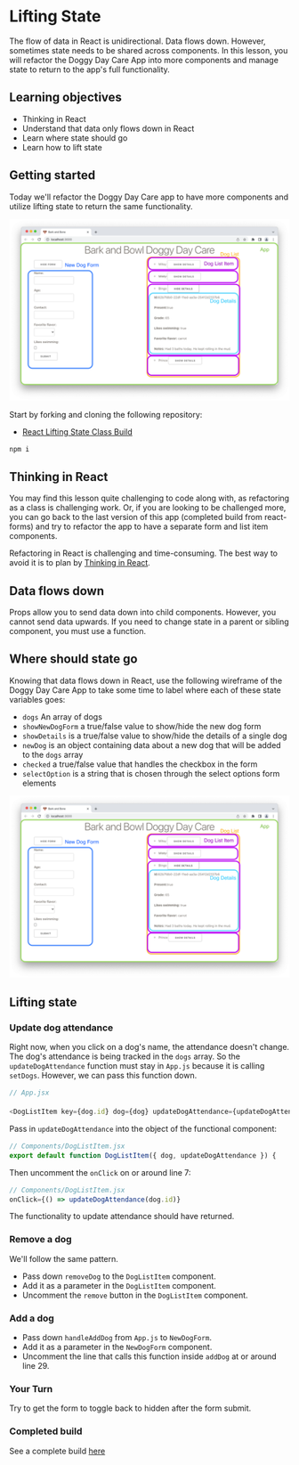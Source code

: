 # Lifting State

The flow of data in React is unidirectional. Data flows down. However, sometimes state needs to be shared across components. In this lesson, you will refactor the Doggy Day Care App into more components and manage state to return to the app's full functionality.

## Learning objectives

- Thinking in React
- Understand that data only flows down in React
- Learn where state should go
- Learn how to lift state

## Getting started

Today we'll refactor the Doggy Day Care app to have more components and utilize lifting state to return the same functionality.

![finished build](../assets/dogg-day-care-components.png)

Start by forking and cloning the following repository:

- [React Lifting State Class Build](https://github.com/joinpursuit/class-build-lifting-state)

```
npm i
```

## Thinking in React

You may find this lesson quite challenging to code along with, as refactoring as a class is challenging work. Or, if you are looking to be challenged more, you can go back to the last version of this app (completed build from react-forms) and try to refactor the app to have a separate form and list item components.

Refactoring in React is challenging and time-consuming. The best way to avoid it is to plan by [Thinking in React](https://react.dev/learn/thinking-in-react).

## Data flows down

Props allow you to send data down into child components. However, you cannot send data upwards. If you need to change state in a parent or sibling component, you must use a function.

## Where should state go

Knowing that data flows down in React, use the following wireframe of the Doggy Day Care App to take some time to label where each of these state variables goes:

- `dogs` An array of dogs
- `showNewDogForm` a true/false value to show/hide the new dog form
- `showDetails` is a true/false value to show/hide the details of a single dog
- `newDog` is an object containing data about a new dog that will be added to the `dogs` array
- `checked` a true/false value that handles the checkbox in the form
- `selectOption` is a string that is chosen through the select options form elements

![Doggy Day Care Components](../assets/dogg-day-care-components.png)

## Lifting state

### Update dog attendance

Right now, when you click on a dog's name, the attendance doesn't change. The dog's attendance is being tracked in the `dogs` array. So the `updateDogAttendance` function must stay in `App.js` because it is calling `setDogs`. However, we can pass this function down.

```js
// App.jsx

<DogListItem key={dog.id} dog={dog} updateDogAttendance={updateDogAttendance} />
```

Pass in `updateDogAttendance` into the object of the functional component:

```js
// Components/DogListItem.jsx
export default function DogListItem({ dog, updateDogAttendance }) {
```

Then uncomment the `onClick` on or around line 7:

```js
// Components/DogListItem.jsx
onClick={() => updateDogAttendance(dog.id)}
```

The functionality to update attendance should have returned.

### Remove a dog

We'll follow the same pattern.

- Pass down `removeDog` to the `DogListItem` component.
- Add it as a parameter in the `DogListItem` component.
- Uncomment the `remove` button in the `DogListItem` component.

### Add a dog

- Pass down `handleAddDog` from `App.js` to `NewDogForm`.
- Add it as a parameter in the `NewDogForm` component.
- Uncomment the line that calls this function inside `addDog` at or around line 29.

### Your Turn

Try to get the form to toggle back to hidden after the form submit.

### Completed build

See a complete build [here](https://github.com/joinpursuit/class-build-lifting-state/tree/build)
